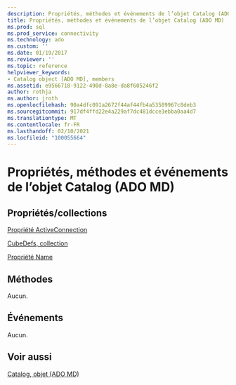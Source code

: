 ```yaml
---
description: Propriétés, méthodes et événements de l’objet Catalog (ADO MD)
title: Propriétés, méthodes et événements de l’objet Catalog (ADO MD) | Microsoft Docs
ms.prod: sql
ms.prod_service: connectivity
ms.technology: ado
ms.custom: ''
ms.date: 01/19/2017
ms.reviewer: ''
ms.topic: reference
helpviewer_keywords:
- Catalog object [ADO MD], members
ms.assetid: e9566718-9122-490d-8a8e-da8f605246f2
author: rothja
ms.author: jroth
ms.openlocfilehash: 90a4dfc091a2672f44af44fb4a53589967c8deb3
ms.sourcegitcommit: 917df4ffd22e4a229af7dc481dcce3ebba0aa4d7
ms.translationtype: MT
ms.contentlocale: fr-FR
ms.lasthandoff: 02/10/2021
ms.locfileid: "100055664"
---
```

# <a name="catalog-object-properties-methods-and-events-ado-md"></a>Propriétés, méthodes et événements de l’objet Catalog (ADO MD)
## <a name="propertiescollections"></a>Propriétés/collections  
 [Propriété ActiveConnection](./activeconnection-property-ado-md.md)  
  
 [CubeDefs, collection](./cubedefs-collection-ado-md.md)  
  
 [Propriété Name](./name-property-ado-md.md)  
  
## <a name="methods"></a>Méthodes  
 Aucun.  
  
## <a name="events"></a>Événements  
 Aucun.  
  
## <a name="see-also"></a>Voir aussi  
 [Catalog, objet (ADO MD)](./catalog-object-ado-md.md)
